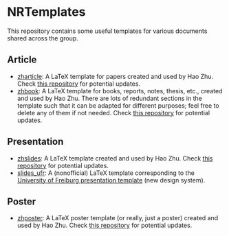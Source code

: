 # NRTemplates

This repository contains some useful templates for various documents shared across the group.

## Article

* [zharticle](./article/zharticle): A LaTeX template for papers created and used by Hao Zhu. Check [this repository](https://github.com/haozhu10015/latex-template) for potential updates.
* [zhbook](./article/zhbook): A LaTeX template for books, reports, notes, thesis, etc., created and used by Hao Zhu. There are lots of redundant sections in the template such that it can be adapted for different purposes; feel free to delete any of them if not needed. Check [this repository](https://github.com/haozhu10015/latex-template) for potential updates.

## Presentation

* [zhslides](./presentation/zhslides): A LaTeX template created and used by Hao Zhu. Check [this repository](https://github.com/haozhu10015/latex-template) for potential updates.
* [slides_ufr](./presentation/slides_ufr): A (nonofficial) LaTeX template corresponding to the [University of Freiburg presentation template](https://cd.uni-freiburg.de/publikationen) (new design system).

## Poster

* [zhposter](./poster/zhposter): A LaTeX poster template (or really, just a poster) created and used by Hao Zhu. Check [this repository](https://github.com/haozhu10015/latex-template) for potential updates.
